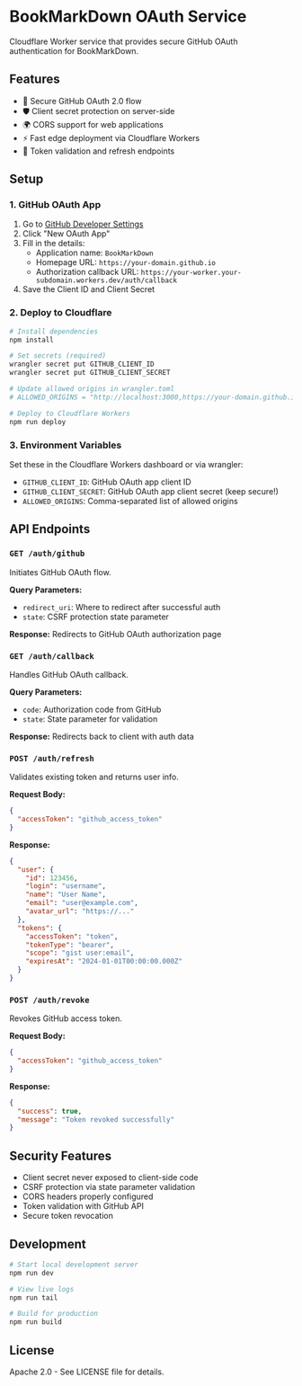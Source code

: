 # BookMarkDown OAuth Service

Cloudflare Worker service that provides secure GitHub OAuth authentication for BookMarkDown.

## Features

- 🔐 Secure GitHub OAuth 2.0 flow
- 🛡️ Client secret protection on server-side
- 🌍 CORS support for web applications
- ⚡ Fast edge deployment via Cloudflare Workers
- 🔄 Token validation and refresh endpoints

## Setup

### 1. GitHub OAuth App

1. Go to [GitHub Developer Settings](https://github.com/settings/developers)
2. Click "New OAuth App"
3. Fill in the details:
   - Application name: `BookMarkDown`
   - Homepage URL: `https://your-domain.github.io` 
   - Authorization callback URL: `https://your-worker.your-subdomain.workers.dev/auth/callback`
4. Save the Client ID and Client Secret

### 2. Deploy to Cloudflare

```bash
# Install dependencies
npm install

# Set secrets (required)
wrangler secret put GITHUB_CLIENT_ID
wrangler secret put GITHUB_CLIENT_SECRET

# Update allowed origins in wrangler.toml
# ALLOWED_ORIGINS = "http://localhost:3000,https://your-domain.github.io"

# Deploy to Cloudflare Workers
npm run deploy
```

### 3. Environment Variables

Set these in the Cloudflare Workers dashboard or via wrangler:

- `GITHUB_CLIENT_ID`: GitHub OAuth app client ID
- `GITHUB_CLIENT_SECRET`: GitHub OAuth app client secret (keep secure!)
- `ALLOWED_ORIGINS`: Comma-separated list of allowed origins

## API Endpoints

### `GET /auth/github`

Initiates GitHub OAuth flow.

**Query Parameters:**
- `redirect_uri`: Where to redirect after successful auth
- `state`: CSRF protection state parameter

**Response:** Redirects to GitHub OAuth authorization page

### `GET /auth/callback`

Handles GitHub OAuth callback.

**Query Parameters:**
- `code`: Authorization code from GitHub
- `state`: State parameter for validation

**Response:** Redirects back to client with auth data

### `POST /auth/refresh`

Validates existing token and returns user info.

**Request Body:**
```json
{
  "accessToken": "github_access_token"
}
```

**Response:**
```json
{
  "user": {
    "id": 123456,
    "login": "username",
    "name": "User Name",
    "email": "user@example.com",
    "avatar_url": "https://..."
  },
  "tokens": {
    "accessToken": "token",
    "tokenType": "bearer",
    "scope": "gist user:email",
    "expiresAt": "2024-01-01T00:00:00.000Z"
  }
}
```

### `POST /auth/revoke`

Revokes GitHub access token.

**Request Body:**
```json
{
  "accessToken": "github_access_token"
}
```

**Response:**
```json
{
  "success": true,
  "message": "Token revoked successfully"
}
```

## Security Features

- Client secret never exposed to client-side code
- CSRF protection via state parameter validation
- CORS headers properly configured
- Token validation with GitHub API
- Secure token revocation

## Development

```bash
# Start local development server
npm run dev

# View live logs
npm run tail

# Build for production
npm run build
```

## License

Apache 2.0 - See LICENSE file for details.